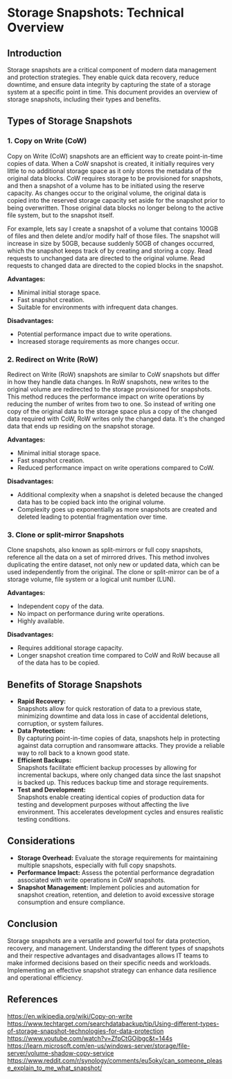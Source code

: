 # Storage Snapshots: Technical Overview

## Introduction

Storage snapshots are a critical component of modern data management and protection strategies. They enable quick data recovery, reduce downtime, and ensure data integrity by capturing the state of a storage system at a specific point in time. This document provides an overview of storage snapshots, including their types and benefits.

## Types of Storage Snapshots

### 1. Copy on Write (CoW)

Copy on Write (CoW) snapshots are an efficient way to create point-in-time copies of data. When a CoW snapshot is created, it initially requires very little to no additional storage space as it only stores the metadata of the original data blocks. CoW requires storage to be provisioned for snapshots, and then a snapshot of a volume has to be initiated using the reserve capacity. As changes occur to the original volume, the original data is copied into the reserved storage capacity set aside for the snapshot prior to being overwritten. Those original data blocks no longer belong to the active file system, but to the snapshot itself. 

For example, lets say I create a snapshot of a volume that contains 100GB of files and then delete and/or modify half of those files. The snapshot will increase in size by 50GB, because suddenly 50GB of changes occurred, which the snapshot keeps track of by creating and storing a copy. Read requests to unchanged data are directed to the original volume. Read requests to changed data are directed to the copied blocks in the snapshot.

**Advantages:**

- Minimal initial storage space.
- Fast snapshot creation.
- Suitable for environments with infrequent data changes.

**Disadvantages:**

- Potential performance impact due to write operations.
- Increased storage requirements as more changes occur.

### 2. Redirect on Write (RoW)

Redirect on Write (RoW) snapshots are similar to CoW snapshots but differ in how they handle data changes. In RoW snapshots, new writes to the original volume are redirected to the storage provisioned for snapshots. This method reduces the performance impact on write operations by reducing the number of writes from two to one. So instead of writing one copy of the original data to the storage space plus a copy of the changed data required with CoW, RoW writes only the changed data. It's the changed data that ends up residing on the snapshot storage.

**Advantages:**

- Minimal initial storage space.
- Fast snapshot creation.
- Reduced performance impact on write operations compared to CoW.

**Disadvantages:**

- Additional complexity when a snapshot is deleted because the changed data has to be copied back into the original volume.
- Complexity goes up exponentially as more snapshots are created and deleted leading to potential fragmentation over time.

### 3. Clone or split-mirror Snapshots

Clone snapshots, also known as split-mirrors or full copy snapshots, reference all the data on a set of mirrored drives. This method involves duplicating the entire dataset, not only new or updated data, which can be used independently from the original. The clone or split-mirror can be of a storage volume, file system or a logical unit number (LUN). 

**Advantages:**

- Independent copy of the data.
- No impact on performance during write operations.
- Highly available.

**Disadvantages:**

- Requires additional storage capacity.
- Longer snapshot creation time compared to CoW and RoW because all of the data has to be copied.

## Benefits of Storage Snapshots

- **Rapid Recovery:**</br>
    Snapshots allow for quick restoration of data to a previous state, minimizing downtime and data loss in case of accidental deletions, corruption, or system failures.
- **Data Protection:**</br>
    By capturing point-in-time copies of data, snapshots help in protecting against data corruption and ransomware attacks. They provide a reliable way to roll back to a known good state.
- **Efficient Backups:**</br>
    Snapshots facilitate efficient backup processes by allowing for incremental backups, where only changed data since the last snapshot is backed up. This reduces backup time and storage requirements.
- **Test and Development:**</br>
    Snapshots enable creating identical copies of production data for testing and development purposes without affecting the live environment. This accelerates development cycles and ensures realistic testing conditions.

## Considerations

- **Storage Overhead:** Evaluate the storage requirements for maintaining multiple snapshots, especially with full copy snapshots.
- **Performance Impact:** Assess the potential performance degradation associated with write operations in CoW snapshots.
- **Snapshot Management:** Implement policies and automation for snapshot creation, retention, and deletion to avoid excessive storage consumption and ensure compliance.

## Conclusion

Storage snapshots are a versatile and powerful tool for data protection, recovery, and management. Understanding the different types of snapshots and their respective advantages and disadvantages allows IT teams to make informed decisions based on their specific needs and workloads. Implementing an effective snapshot strategy can enhance data resilience and operational efficiency.

## References

<https://en.wikipedia.org/wiki/Copy-on-write></br>
<https://www.techtarget.com/searchdatabackup/tip/Using-different-types-of-storage-snapshot-technologies-for-data-protection></br>
<https://www.youtube.com/watch?v=ZfpCtGOibgc&t=144s></br>
<https://learn.microsoft.com/en-us/windows-server/storage/file-server/volume-shadow-copy-service></br>
<https://www.reddit.com/r/synology/comments/eu5oky/can_someone_please_explain_to_me_what_snapshot/>

